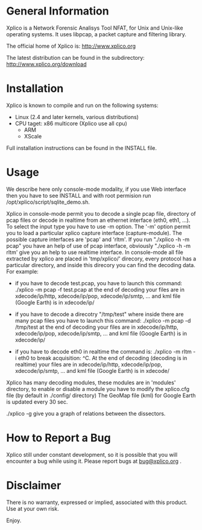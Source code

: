 # General Information

Xplico is a Network Forensic Analisys Tool NFAT, for Unix and Unix-like operating systems.  It uses libpcap, a packet capture and filtering library.

The official home of Xplico is: http://www.xplico.org

The latest distribution can be found in the subdirectory: http://www.xplico.org/download

# Installation

Xplico is known to compile and run on the following systems:
  * Linux (2.4 and later kernels, various distributions)
  * CPU taget: x86 multicore (Xplico use all cpu)
    * ARM
    * XScale


Full installation instructions can be found in the INSTALL file.
         

# Usage

We describe here only console-mode modality, if you use Web interface then you have to see INSTALL 
and with root permision run /opt/xplico/script/sqlite_demo.sh.

Xplico in console-mode permit you to decode a single pcap file, directory of pcap files or decode in 
realtime from an ethernet interface (eth0, eth1, ...).
To select the input type you have to use -m option. The '-m' option permit you to load a particular 
xplico capture interface (capture-module).
The possible capture interfaces are 'pcap' and 'rltm'. If you run "./xplico -h -m pcap" you have an 
help of use of pcap interface, obviously "./xplico -h -m rltm' give you an help to use realtime interface.
In console-mode all file extracted by xplico are placed in 'tmp/xplico/' direcory, every protocol has 
a particular directory, and inside this direcory you can find the decoding data.
For example:
 - if you have to decode test.pcap, you have to launch this command:
       ./xplico  -m pcap -f test.pcap
   at the end of decoding your files are in xdecode/ip/http, xdecode/ip/pop, xdecode/ip/smtp, ...
   and kml file (Google Earth) is in xdecode/ip/

 - if you have to decode a direcotry "/tmp/test" where inside there are many pcap files you have
   to launch this command:
       ./xplico  -m pcap -d /tmp/test
   at the end of decoding your files are in xdecode/ip/http, xdecode/ip/pop, xdecode/ip/smtp, ...
   and kml file (Google Earth) is in xdecode/ip/

 - if you have to decode eth0 in realtime the command is:
       ./xplico  -m rltm -i eth0
   to break acquisition: ^C. At the end of decoding (decoding is in realtime) your files are in xdecode/ip/http,
   xdecode/ip/pop, xdecode/ip/smtp, ...
   and kml file (Google Earth) is in xdecode/

Xplico has many decoding modules, these modules are in 'modules' directory, to enable or disable 
a module you have to modify the xplico.cfg file (by default in ./config/ directory)
The GeoMap file (kml) for Google Earth is updated every 30 sec.

./xplico -g give you a graph of relations between the dissectors.


# How to Report a Bug

Xplico still under constant development, so it is possible that you will
encounter a bug while using it. Please report bugs at bug@xplico.org .

# Disclaimer

There is no warranty, expressed or implied, associated with this product.
Use at your own risk.



Enjoy.
